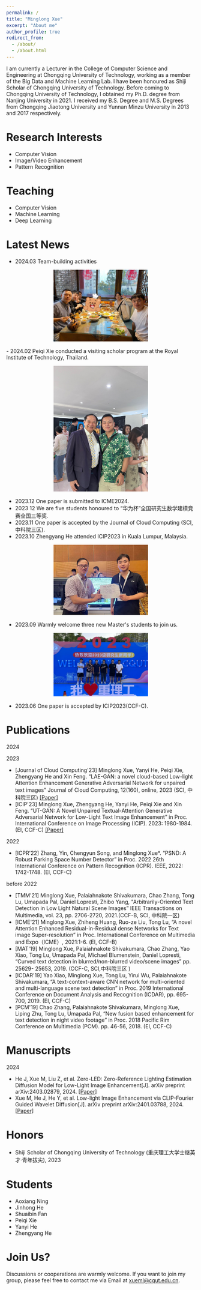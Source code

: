 ```yaml
---
permalink: /
title: "Minglong Xue"
excerpt: "About me"
author_profile: true
redirect_from: 
  - /about/
  - /about.html
---
```


I am currently a Lecturer in the College of Computer Science and Engineering at Chongqing University of Technology, working as a member of the Big Data and Machine Learning Lab. I have been honoured as Shiji Scholar of Chongqing University of Technology. Before coming to Chongqing University of Technology, I obtained my Ph.D. degree from Nanjing University in 2021. I received my B.S. Degree and M.S. Degrees from Chongqing Jiaotong University and Yunnan Minzu University in 2013 and 2017 respectively.

<!--
[中文版本](https://minglongxue.github.io/index2.html)
-->

Research Interests
======
- Computer Vision
- Image/Video Enhancement
- Pattern Recognition


Teaching
======
- Computer Vision
- Machine Learning
- Deep Learning


Latest News
======
<!-- - 2024.01   One paper is submitted to Siggraph2024.
-->
- 2024.03 Team-building activities
<p align = "center">    
<img  src="/images/team_building.jpg" width="50%" />
</p>
- 2024.02 Peiqi Xie conducted a visiting scholar program at the Royal Institute of Technology, Thailand.
<p align = "center">    
<img  src="/images/Xiepeiqi_visiting.jpg" width="50%" />
</p>
  
- 2023.12  One paper is submitted to ICME2024.
- 2023 12   We are five students honoured to “华为杯”全国研究生数学建模竞赛全国三等奖.
- 2023.11   One paper is accepted by the Journal of Cloud Computing (SCI,中科院三区).
- 2023.10   Zhengyang He attended ICIP2023 in Kuala Lumpur, Malaysia.
<p align = "center">    
<img  src="/images/hezhengyang202310.png" width="50%" />
</p>

- 2023.09   Warmly welcome three new Master's students to join us.
<p align = "center">    
<img  src="/images/team202309.png" width="50%" />
</p>

- 2023.06   One paper is accepted by ICIP2023(CCF-C).

Publications
======
2024
<!-- - [arXiv'24] Minglong Xue, Jinhong He, Yanyi He, Zhipu Liu, Wenhai Wang and Mingliang Zhou. Low-light Image Enhancement via CLIP-Fourier Guided Wavelet Diffusion[J]. arXiv preprint arXiv:2401.03788, 2024.[[Paper]](https://arxiv.org/pdf/2401.03788.pdf)[[Code]](https://github.com/He-Jinhong/CFWD)
-->
2023
- [Journal of Cloud Computing'23] Minglong Xue, Yanyi He, Peiqi Xie, Zhengyang He and Xin Feng. “LAE-GAN: a novel cloud-based Low-light Attention Enhancement Generative Adversarial Network for unpaired text images” Journal of Cloud Computing, 12(160), online, 2023 (SCI, 中科院三区) [[Paper]](https://link.springer.com/content/pdf/10.1186/s13677-023-00533-4.pdf)
- [ICIP'23] Minglong Xue, Zhengyang He, Yanyi He, Peiqi Xie and Xin Feng. “UT-GAN: A Novel Unpaired Textual-Attention Generative Adversarial Network for Low-Light Text Image Enhancement” in Proc. International Conference on Image Processing (ICIP). 2023: 1980-1984. (EI, CCF-C) [[Paper]](https://ieeexplore.ieee.org/document/10222221)

2022
- [ICPR'22] Zhang, Yin, Chengyun Song, and Minglong Xue*. “PSND: A Robust Parking Space Number Detector” in Proc. 2022 26th International Conference on Pattern Recognition (ICPR). IEEE, 2022: 1742-1748. (EI, CCF-C)

before 2022
- [TMM'21] Minglong Xue, Palaiahnakote Shivakumara, Chao Zhang, Tong Lu, Umapada Pal, Daniel Lopresti, Zhibo Yang, "Arbitrarily-Oriented Text Detection in Low Light Natural Scene Images” IEEE Transactions on Multimedia, vol. 23, pp. 2706-2720, 2021.(CCF-B, SCI, 中科院一区) 
- [ICME'21] Minglong Xue, Zhiheng Huang, Ruo-ze Liu, Tong Lu, “A novel Attention Enhanced Residual-in-Residual dense Networks for Text image Super-resolution” in Proc. International Conference on Multimedia and Expo（ICME）, 2021:1-6. (EI, CCF-B)
- [MAT'19] Minglong Xue, Palaiahnakote Shivakumara, Chao Zhang, Yao Xiao, Tong Lu, Umapada Pal, Michael Blumenstein, Daniel Lopresti, “Curved text detection in blurred/non-blurred video/scene images” pp. 25629- 25653, 2019. (CCF-C, SCI,中科院三区 )
- [ICDAR'19] Yao Xiao, Minglong Xue, Tong Lu, Yirui Wu, Palaiahnakote Shivakumara, “A text-context-aware CNN network for multi-oriented and multi-language scene text detection” in Proc. 2019 International Conference on Document Analysis and Recognition (ICDAR), pp. 695-700, 2019. (EI, CCF-C)
- [PCM'19] Chao Zhang, Palaiahnakote Shivakumara, Minglong Xue, Liping Zhu, Tong Lu, Umapada Pal, “New fusion based enhancement for text detection in night video footage” in Proc. 2018 Pacific Rim Conference on Multimedia (PCM). pp. 46-56, 2018. (EI, CCF-C)

Manuscripts
======
2024
- He J, Xue M, Liu Z, et al. Zero-LED: Zero-Reference Lighting Estimation Diffusion Model for Low-Light Image Enhancement[J]. arXiv preprint arXiv:2403.02879, 2024. [[Paper]](https://arxiv.org/html/2403.02879v1)
- Xue M, He J, He Y, et al. Low-light Image Enhancement via CLIP-Fourier Guided Wavelet Diffusion[J]. arXiv preprint arXiv:2401.03788, 2024. [[Paper]](https://arxiv.org/html/2401.03788v1)

Honors
======
- Shiji Scholar of Chongqing University of Technology (重庆理工大学士继英才·青年拔尖), 2023

Students
======
- Aoxiang Ning
- Jinhong He
- Shuaibin Fan
- Peiqi Xie
- Yanyi He
- Zhengyang He


Join Us?
======
Discussions or cooperations are warmly welcome. If you want to join my group, please feel free to contact me via Email at xueml@cqut.edu.cn.
